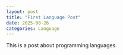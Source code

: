 ```yaml
---
layout: post
title: "First Language Post"
date: 2025-08-26
categories: Language
---
```

This is a post about programming languages.